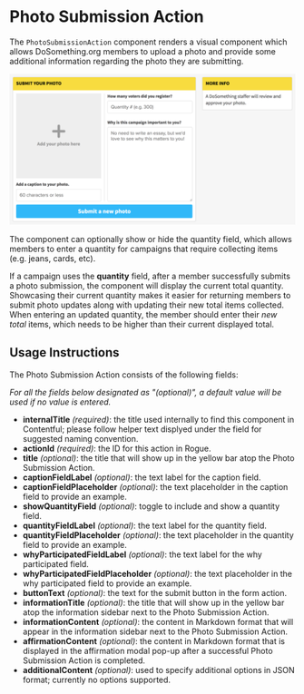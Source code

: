 # Photo Submission Action

The `PhotoSubmissionAction` component renders a visual component which allows DoSomething.org members to upload a photo and provide some additional information regarding the photo they are submitting.

![Photo Submission Action component](../../.gitbook/assets/photo-submission-action-component.png)

The component can optionally show or hide the quantity field, which allows members to enter a quantity for campaigns that require collecting items \(e.g. jeans, cards, etc\).

If a campaign uses the **quantity** field, after a member successfully submits a photo submission, the component will display the current total quantity. Showcasing their current quantity makes it easier for returning members to submit photo updates along with updating their new total items collected. When entering an updated quantity, the member should enter their _new total_ items, which needs to be higher than their current displayed total.

## Usage Instructions

The Photo Submission Action consists of the following fields:

_For all the fields below designated as "\(optional\)", a default value will be used if no value is entered._

- **internalTitle** _\(required\)_: the title used internally to find this component in Contentful; please follow helper text displyed under the field for suggested naming convention.
- **actionId** _\(required\)_: the ID for this action in Rogue.
- **title** _\(optional\)_: the title that will show up in the yellow bar atop the Photo Submission Action.
- **captionFieldLabel** _\(optional\)_: the text label for the caption field.
- **captionFieldPlaceholder** _\(optional\)_: the text placeholder in the caption field to provide an example.
- **showQuantityField** _\(optional\)_: toggle to include and show a quantity field.
- **quantityFieldLabel** _\(optional\)_: the text label for the quantity field.
- **quantityFieldPlaceholder** _\(optional\)_: the text placeholder in the quantity field to provide an example.
- **whyParticipatedFieldLabel** _\(optional\)_: the text label for the why participated field.
- **whyParticipatedFieldPlaceholder** _\(optional\)_: the text placeholder in the why participated field to provide an example.
- **buttonText** _\(optional\)_: the text for the submit button in the form action.
- **informationTitle** _\(optional\)_: the title that will show up in the yellow bar atop the information sidebar next to the Photo Submission Action.
- **informationContent** _\(optional\)_: the content in Markdown format that will appear in the information sidebar next to the Photo Submission Action.
- **affirmationContent** _\(optional\)_: the content in Markdown format that is displayed in the affirmation modal pop-up after a successful Photo Submission Action is completed.
- **additionalContent** _\(optional\)_: used to specify additional options in JSON format; currently no options supported.
